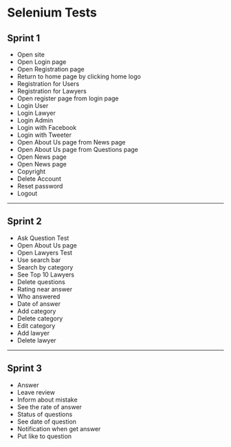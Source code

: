 # Selenium Tests

## Sprint 1

* Open site
* Open Login page 
* Open Registration page 
* Return to home page by clicking home logo 
* Registration for Users
* Registration for Lawyers
* Open register page from login page 
* Login User
* Login Lawyer
* Login Admin
* Login with Facebook 
* Login with Tweeter 
* Open About Us page from News page
* Open About Us page from Questions page
* Open News page 
* Open News page 
* Copyright 
* Delete Account 
* Reset password 
* Logout 

***

## Sprint 2

* Ask Question Test
* Open About Us page 
* Open Lawyers Test
* Use search bar
* Search by category
* See Top 10 Lawyers 
* Delete questions 
* Rating near answer
* Who answered
* Date of answer
* Add category
* Delete category
* Edit category
* Add lawyer
* Delete lawyer


***

## Sprint 3

* Answer
* Leave review
* Inform about mistake
* See the rate of answer
* Status of questions
* See date of question
* Notification when get answer
* Put like to question